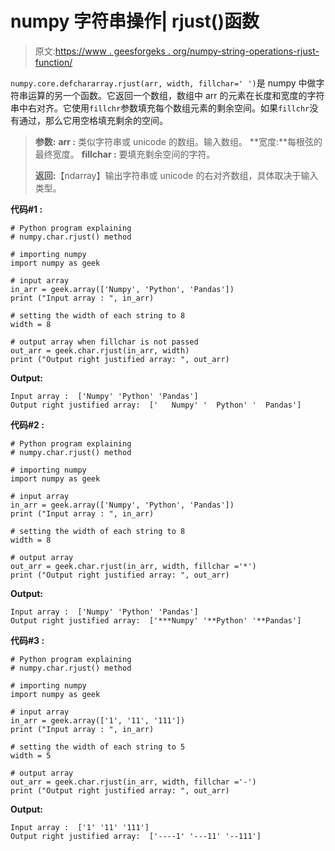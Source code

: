 # numpy 字符串操作| rjust()函数

> 原文:[https://www . geesforgeks . org/numpy-string-operations-rjust-function/](https://www.geeksforgeeks.org/numpy-string-operations-rjust-function/)

`numpy.core.defchararray.rjust(arr, width, fillchar=' ')`是 numpy 中做字符串运算的另一个函数。它返回一个数组，数组中 arr 的元素在长度和宽度的字符串中右对齐。它使用`fillchr`参数填充每个数组元素的剩余空间。如果`fillchr`没有通过，那么它用空格填充剩余的空间。

> **参数:**
> **arr :** 类似字符串或 unicode 的数组。输入数组。
> **宽度:**每根弦的最终宽度。
> **fillchar :** 要填充剩余空间的字符。
> 
> **返回:**【ndarray】输出字符串或 unicode 的右对齐数组，具体取决于输入类型。

**代码#1 :**

```
# Python program explaining
# numpy.char.rjust() method 

# importing numpy 
import numpy as geek

# input array  
in_arr = geek.array(['Numpy', 'Python', 'Pandas'])
print ("Input array : ", in_arr) 

# setting the width of each string to 8
width = 8

# output array when fillchar is not passed
out_arr = geek.char.rjust(in_arr, width)
print ("Output right justified array: ", out_arr) 
```

**Output:**

```
Input array :  ['Numpy' 'Python' 'Pandas']
Output right justified array:  ['   Numpy' '  Python' '  Pandas']

```

**代码#2 :**

```
# Python program explaining
# numpy.char.rjust() method 

# importing numpy 
import numpy as geek

# input array  
in_arr = geek.array(['Numpy', 'Python', 'Pandas'])
print ("Input array : ", in_arr) 

# setting the width of each string to 8
width = 8

# output array 
out_arr = geek.char.rjust(in_arr, width, fillchar ='*')
print ("Output right justified array: ", out_arr) 
```

**Output:**

```
Input array :  ['Numpy' 'Python' 'Pandas']
Output right justified array:  ['***Numpy' '**Python' '**Pandas']

```

**代码#3 :**

```
# Python program explaining
# numpy.char.rjust() method 

# importing numpy 
import numpy as geek

# input array  
in_arr = geek.array(['1', '11', '111'])
print ("Input array : ", in_arr)

# setting the width of each string to 5
width = 5

# output array
out_arr = geek.char.rjust(in_arr, width, fillchar ='-')
print ("Output right justified array: ", out_arr) 
```

**Output:**

```
Input array :  ['1' '11' '111']
Output right justified array:  ['----1' '---11' '--111']

```